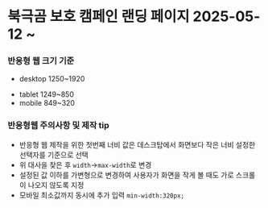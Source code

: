 # 북극곰 보호 캠페인 랜딩 페이지 2025-05-12 ~
### 반응형 웹 크기 기준
* desktop 1250~1920
- tablet 1249~850
- mobile 849~320

### 반응형웹 주의사항 및 제작 tip
- 반응형 웹 제작을 위한 첫번째 너비 값은 데스크탑에서 화면보다 작은 너비 설정한 선택자를 기준으로 선택
- 위 대사을 찾은 후 `width`->`max-width`로 변경
- 설정된 값 이하를 가변형으로 변경하여 사용자가 화면을 작게 볼 때도 가로 스크롤이 나오지 않도록 지정
- 모바일 최소값까지 동시에 추가 입력 `min-width:320px;`